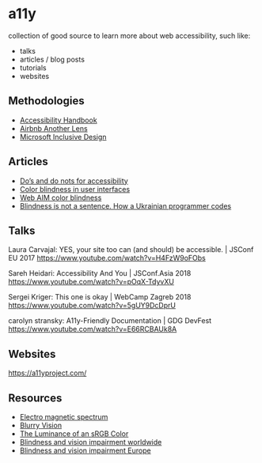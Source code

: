# a11y

collection of good source to learn more about web accessibility, such like:
* talks
* articles / blog posts
* tutorials
* websites

## Methodologies
* [Accessibility Handbook](http://accessibility-handbook.mybluemix.net/design/a11y-handbook/development/)
* [Airbnb Another Lens](https://airbnb.design/anotherlens/)
* [Microsoft Inclusive Design](https://www.microsoft.com/design/inclusive/)

## Articles
 * [Do’s and do nots for accessibility](https://accessibility.blog.gov.uk/2016/09/02/dos-and-donts-on-designing-for-accessibility/)
 * [Color blindness in user interfaces](https://uxdesign.cc/color-blindness-in-user-interfaces-66c27331b858)
 * [Web AIM color blindness](https://webaim.org/articles/visual/colorblind)
 * [Blindness is not a sentence. How a Ukrainian programmer codes](http://euromaidanpress.com/2017/07/31/lviv-programming-it-blind/)


## Talks
Laura Carvajal: YES, your site too can (and should) be accessible. | JSConf EU 2017
https://www.youtube.com/watch?v=H4FzW9oFObs

Sareh Heidari: Accessibility And You | JSConf.Asia 2018
https://www.youtube.com/watch?v=pOqX-TdyvXU

Sergei Kriger: This one is okay | WebCamp Zagreb 2018
https://www.youtube.com/watch?v=5gUY9DcDprU

carolyn stransky: A11y-Friendly Documentation | GDG DevFest
https://www.youtube.com/watch?v=E66RCBAUk8A


## Websites
https://a11yproject.com/

## Resources
* [Electro magnetic spectrum](https://en.wikipedia.org/wiki/Electromagnetic_spectrum)
* [Blurry Vision](https://www.allaboutvision.com/conditions/blurry-vision.htm)
* [ The Luminance of an sRGB Color](https://ninedegreesbelow.com/photography/srgb-luminance.html)
* [Blindness and vision impairment worldwide](https://www.who.int/news-room/fact-sheets/detail/blindness-and-visual-impairment)
* [Blindness and vision impairment Europe](http://www.euroblind.org/about-blindness-and-partial-sight/facts-and-figures)

